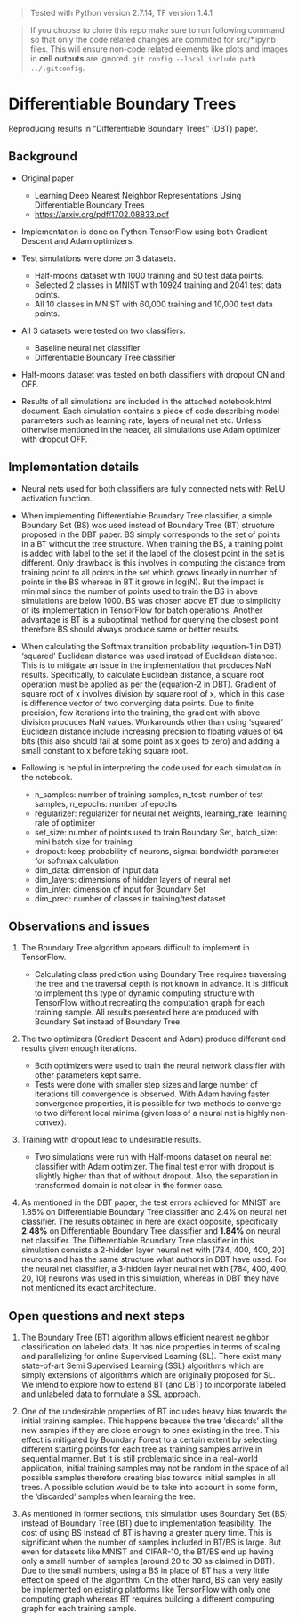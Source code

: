 > Tested with Python version 2.7.14, TF version 1.4.1

> If you choose to clone this repo make sure to run following command so that only the code related changes are commited for src/\*.ipynb files. This will ensure non-code related elements like plots and images in **cell outputs** are ignored. `git config --local include.path ../.gitconfig`.






# Differentiable Boundary Trees
Reproducing results in “Differentiable Boundary Trees” (DBT) paper.

## Background

* Original paper
    * Learning Deep Nearest Neighbor Representations Using Differentiable Boundary Trees
    * https://arxiv.org/pdf/1702.08833.pdf

*	Implementation is done on Python-TensorFlow using both Gradient Descent and Adam optimizers.

*	Test simulations were done on 3 datasets.
    * Half-moons dataset with 1000 training and 50 test data points.
    * Selected 2 classes in MNIST with 10924 training and 2041 test data points.
    * All 10 classes in MNIST with 60,000 training and 10,000 test data points.

*	All 3 datasets were tested on two classifiers.
    *	Baseline neural net classifier
    *	Differentiable Boundary Tree classifier
  
*	Half-moons dataset was tested on both classifiers with dropout ON and OFF.

*	Results of all simulations are included in the attached notebook.html document. Each simulation contains a piece of code describing model parameters such as learning rate, layers of neural net etc. Unless otherwise mentioned in the header, all simulations use Adam optimizer with dropout OFF.

## Implementation details
*	Neural nets used for both classifiers are fully connected nets with ReLU activation function.

*	When implementing Differentiable Boundary Tree classifier, a simple Boundary Set (BS) was used instead of Boundary Tree (BT) structure proposed in the DBT paper. BS simply corresponds to the set of points in a BT without the tree structure. When training the BS, a training point is added with label to the set if the label of the closest point in the set is different. Only drawback is this involves in computing the distance from training point to all points in the set which grows linearly in number of points in the BS whereas in BT it grows in log(N). But the impact is minimal since the number of points used to train the BS in above simulations are below 1000. BS was chosen above BT due to simplicity of its implementation in TensorFlow for batch operations. Another advantage is BT is a suboptimal method for querying the closest point therefore BS should always produce same or better results.

*	When calculating the Softmax transition probability (equation-1 in DBT) ‘squared’ Euclidean distance was used instead of Euclidean distance. This is to mitigate an issue in the implementation that produces NaN results. Specifically, to calculate Euclidean distance, a square root operation must be applied as per the (equation-2 in DBT). Gradient of square root of x involves division by square root of x, which in this case is difference vector of two converging data points. Due to finite precision, few iterations into the training, the gradient with above division produces NaN values. Workarounds other than using ‘squared’ Euclidean distance include increasing precision to floating values of 64 bits (this also should fail at some point as x goes to zero) and adding a small constant to x before taking square root.

*	Following is helpful in interpreting the code used for each simulation in the notebook.
    *	n_samples: number of training samples, n_test: number of test samples, n_epochs: number of epochs
    *	regularizer: regularizer for neural net weights, learning_rate: learning rate of optimizer
    *	set_size: number of points used to train Boundary Set, batch_size: mini batch size for training
    *	dropout: keep probability of neurons, sigma: bandwidth parameter for softmax calculation
    *	dim_data: dimension of input data
    *	dim_layers: dimensions of hidden layers of neural net
    *	dim_inter: dimension of input for Boundary Set
    *	dim_pred: number of classes in training/test dataset


## Observations and issues
1.	The Boundary Tree algorithm appears difficult to implement in TensorFlow.
    *	Calculating class prediction using Boundary Tree requires traversing the tree and the traversal depth is not known in advance. It is difficult to implement this type of dynamic computing structure with TensorFlow without recreating the computation graph for each training sample. All results presented here are produced with Boundary Set instead of Boundary Tree.

2.	The two optimizers (Gradient Descent and Adam) produce different end results given enough iterations.
    *	Both optimizers were used to train the neural network classifier with other parameters kept same.
    *	Tests were done with smaller step sizes and large number of iterations till convergence is observed. With Adam having faster convergence properties, it is possible for two methods to converge to two different local minima (given loss of a neural net is highly non-convex).

3.	Training with dropout lead to undesirable results.
      * Two simulations were run with Half-moons dataset on neural net classifier with Adam optimizer. The final test error with dropout is slightly higher than that of without dropout. Also, the separation in transformed domain is not clear in the former case.

4.	As mentioned in the DBT paper, the test errors achieved for MNIST are 1.85% on Differentiable Boundary Tree classifier and 2.4% on neural net classifier. The results obtained in here are exact opposite, specifically **2.48%** on Differentiable Boundary Tree classifier and **1.84%** on neural net classifier. The Differentiable Boundary Tree classifier in this simulation consists a 2-hidden layer neural net with [784, 400, 400, 20] neurons and has the same structure what authors in DBT have used. For the neural net classifier, a 3-hidden layer neural net with [784, 400, 400, 20, 10] neurons was used in this simulation, whereas in DBT they have not mentioned its exact architecture.


## Open questions and next steps
1.	The Boundary Tree (BT) algorithm allows efficient nearest neighbor classification on labeled data. It has nice properties in terms of scaling and parallelizing for online Supervised Learning (SL). There exist many state-of-art Semi Supervised Learning (SSL) algorithms which are simply extensions of algorithms which are originally proposed for SL. We intend to explore how to extend BT (and DBT) to incorporate labeled and unlabeled data to formulate a SSL approach.

2.	One of the undesirable properties of BT includes heavy bias towards the initial training samples. This happens because the tree ‘discards’ all the new samples if they are close enough to ones existing in the tree. This effect is mitigated by Boundary Forest to a certain extent by selecting different starting points for each tree as training samples arrive in sequential manner. But it is still problematic since in a real-world application, initial training samples may not be random in the space of all possible samples therefore creating bias towards initial samples in all trees. A possible solution would be to take into account in some form, the ‘discarded’ samples when learning the tree.

3.	As mentioned in former sections, this simulation uses Boundary Set (BS) instead of Boundary Tree (BT) due to implementation feasibility. The cost of using BS instead of BT is having a greater query time. This is significant when the number of samples included in BT/BS is large. But even for datasets like MNIST and CIFAR-10, the BT/BS end up having only a small number of samples (around 20 to 30 as claimed in DBT). Due to the small numbers, using a BS in place of BT has a very little effect on speed of the algorithm. On the other hand, BS can very easily be implemented on existing platforms like TensorFlow with only one computing graph whereas BT requires building a different computing graph for each training sample.

